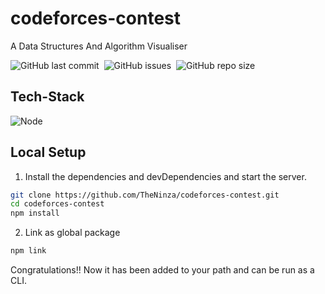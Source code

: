 # codeforces-contest

A Data Structures And Algorithm Visualiser

![GitHub last commit](https://img.shields.io/github/last-commit/theninza/codeforces-contest?style=for-the-badge)&nbsp;
![GitHub issues](https://img.shields.io/github/issues/theninza/codeforces-contest?style=for-the-badge)&nbsp;
![GitHub repo size](https://img.shields.io/github/repo-size/theninza/codeforces-contest?style=for-the-badge)

## Tech-Stack

![Node](https://img.shields.io/badge/NodeJS-05122A?style=for-the-badge&logo=node.js)&nbsp;

## Local Setup

1. Install the dependencies and devDependencies and start the server.

```sh
git clone https://github.com/TheNinza/codeforces-contest.git
cd codeforces-contest
npm install
```

2. Link as global package

```sh
npm link
```

Congratulations!! Now it has been added to your path and can be run as a CLI.
